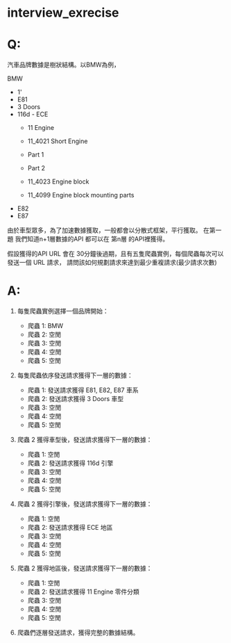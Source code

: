 # interview_exrecise
# Q:

汽車品牌數據是樹狀結構。以BMW為例，

BMW 
- 1'
 - E81 
  - 3 Doors
   - 116d
    - ECE 
     - 11 Engine 
      - 11_4021 Short Engine 
       - Part 1
        - Part 2 

      - 11_4023 Engine block
      - 11_4099 Engine block mounting parts 
 - E82
 - E87

由於車型眾多，為了加速數據獲取，一般都會以分散式框架，平行獲取。
在第一題 我們知道n+1層數據的API 都可以在 第n層 的API裡獲得。

假設獲得的API URL 會在 30分鐘後過期，且有五隻爬蟲實例，每個爬蟲每次可以發送一個 URL 請求，
請問該如何規劃請求來達到最少重複請求(最少請求次數)

# A:
1. 每隻爬蟲實例選擇一個品牌開始：
   - 爬蟲 1: BMW
   - 爬蟲 2: 空閒
   - 爬蟲 3: 空閒
   - 爬蟲 4: 空閒
   - 爬蟲 5: 空閒

2. 每隻爬蟲依序發送請求獲得下一層的數據：
   - 爬蟲 1: 發送請求獲得 E81, E82, E87 車系
   - 爬蟲 2: 發送請求獲得 3 Doors 車型
   - 爬蟲 3: 空閒
   - 爬蟲 4: 空閒
   - 爬蟲 5: 空閒

3. 爬蟲 2 獲得車型後，發送請求獲得下一層的數據：
   - 爬蟲 1: 空閒
   - 爬蟲 2: 發送請求獲得 116d 引擎
   - 爬蟲 3: 空閒
   - 爬蟲 4: 空閒
   - 爬蟲 5: 空閒

4. 爬蟲 2 獲得引擎後，發送請求獲得下一層的數據：
   - 爬蟲 1: 空閒
   - 爬蟲 2: 發送請求獲得 ECE 地區
   - 爬蟲 3: 空閒
   - 爬蟲 4: 空閒
   - 爬蟲 5: 空閒

5. 爬蟲 2 獲得地區後，發送請求獲得下一層的數據：
   - 爬蟲 1: 空閒
   - 爬蟲 2: 發送請求獲得 11 Engine 零件分類
   - 爬蟲 3: 空閒
   - 爬蟲 4: 空閒
   - 爬蟲 5: 空閒

6. 爬蟲們逐層發送請求，獲得完整的數據結構。
